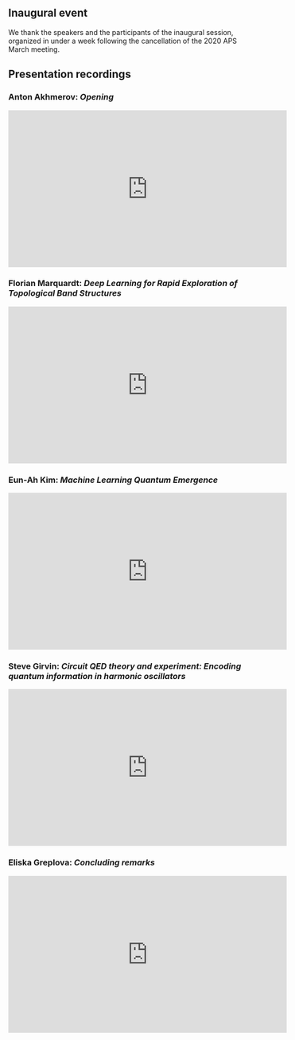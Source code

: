 ## Inaugural event

We thank the speakers and the participants of the inaugural session, organized in under a week following the cancellation of the 2020 APS March meeting.

## Presentation recordings

### Anton Akhmerov: *Opening*

<iframe width="560" height="315" src="https://www.youtube-nocookie.com/embed/zrO0T7gHqUw" frameborder="0" allow="accelerometer; autoplay; encrypted-media; gyroscope; picture-in-picture" allowfullscreen></iframe>

### Florian Marquardt: *Deep Learning for Rapid Exploration of Topological Band Structures*

<iframe width="560" height="315" src="https://www.youtube-nocookie.com/embed/XlepRtsApwU" frameborder="0" allow="accelerometer; autoplay; encrypted-media; gyroscope; picture-in-picture" allowfullscreen></iframe>

### Eun-Ah Kim: *Machine Learning Quantum Emergence*

<iframe width="560" height="315" src="https://www.youtube-nocookie.com/embed/k8M4EjD6fEE" frameborder="0" allow="accelerometer; autoplay; encrypted-media; gyroscope; picture-in-picture" allowfullscreen></iframe>

### Steve Girvin: *Circuit QED theory and experiment: Encoding quantum information in harmonic oscillators*

<iframe width="560" height="315" src="https://www.youtube-nocookie.com/embed/Hj1L4up16NM" frameborder="0" allow="accelerometer; autoplay; encrypted-media; gyroscope; picture-in-picture" allowfullscreen></iframe>

### Eliska Greplova: *Concluding remarks*

<iframe width="560" height="315" src="https://www.youtube-nocookie.com/embed/vYoVcJibJFA" frameborder="0" allow="accelerometer; autoplay; encrypted-media; gyroscope; picture-in-picture" allowfullscreen></iframe>

